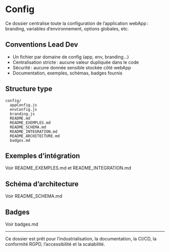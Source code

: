 # Config

Ce dossier centralise toute la configuration de l’application webApp : branding, variables d’environnement, options globales, etc.

## Conventions Lead Dev
- Un fichier par domaine de config (app, env, branding…)
- Centralisation stricte : aucune valeur dupliquée dans le code
- Sécurité : aucune donnée sensible stockée côté webApp
- Documentation, exemples, schémas, badges fournis

## Structure type
```
config/
  appConfig.js
  envConfig.js
  branding.js
  README.md
  README_EXEMPLES.md
  README_SCHEMA.md
  README_INTEGRATION.md
  README_ARCHITECTURE.md
  badges.md
```

## Exemples d’intégration
Voir README_EXEMPLES.md et README_INTEGRATION.md

## Schéma d’architecture
Voir README_SCHEMA.md

## Badges
Voir badges.md

---

Ce dossier est prêt pour l’industrialisation, la documentation, la CI/CD, la conformité RGPD, l’accessibilité et la scalabilité.
